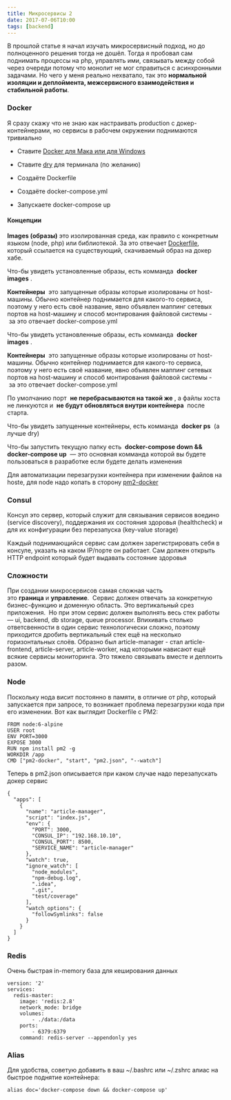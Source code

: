 ```yaml
---
title: Микросервисы 2
date: 2017-07-06T10:00
tags: [backend]
---
```


В прошлой статье я начал изучать микросервисный подход, но до полноценного решения тогда не дошёл. Тогда я пробовал сам поднимать процессы на php, управлять ими, связывать между собой через очереди потому что монолит не мог справиться с асинхронными задачами. Но чего у меня реально нехватало, так это **нормальной изоляции и деплоймента, межсервисного взаимодействия и стабильной работы**.

### Docker

Я сразу скажу что не знаю как настраивать production с докер-контейнерами, но сервисы в рабочем окружении поднимаются тривиально

- Ставите [Docker для Мака или для Windows](https://www.docker.com/products/docker-toolbox)  
    
- Ставите [dry](https://github.com/moncho/dry) для терминала (по желанию)
- Создаёте Dockerfile
- Создаёте docker-compose.yml
- Запускаете docker-compose up

#### Концепции

**Images (образы)** это изолированная среда, как правило с конкретным языком (node, php) или библиотекой. За это отвечает [Dockerfile](https://docs.docker.com/engine/reference/builder/), который ссылается на существующий, скачиваемый образ на докер хабе.

Что-бы увидеть установленные образы, есть комманда  ****docker images**** . 

****Контейнеры****  это запущенные образы которые изолированы от host-машины. Обычно контейнер поднимается для какого-то сервиса, поэтому у него есть своё название, явно объявлен маппинг сетевых портов на host-машину и способ монтирования файловой системы -  за это отвечает docker-compose.yml

Что-бы увидеть установленные образы, есть комманда  ****docker images**** . 

****Контейнеры****  это запущенные образы которые изолированы от host-машины. Обычно контейнер поднимается для какого-то сервиса, поэтому у него есть своё название, явно объявлен маппинг сетевых портов на host-машину и способ монтирования файловой системы -  за это отвечает docker-compose.yml

По умолчанию порт  ****не перебрасываются на такой же**** , а файлы хоста не линкуются и  ****не будут обновляться внутри контейнера****  после старта.

Что-бы увидеть запущенные контейнеры, есть комманда  ****docker ps****  (а лучше dry)

Что-бы запустить текущую папку есть  ****docker-compose down && docker-compose up****  — это основная комманда которой вы будете пользоваться в разработке если будете делать изменения

Для автоматизации перезагрузки контейнера при изменении файлов на hostе, для node надо копать в сторону [pm2-docker](http://pm2.keymetrics.io/docs/usage/docker-pm2-nodejs/)

### Consul

Консул это сервер, который служит для связывания сервисов воедино (service discovery), поддержания их состояния здоровья (healthcheck) и для их конфигурации без перезапуска (key-value storage)

Каждый поднимающийся сервис сам должен зарегистрировать себя в консуле, указать на каком IP/порте он работает. Сам должен открыть HTTP endpoint который будет выдавать состояние здоровья

### Сложности

При создании микросервисов самая сложная часть это **граница** и **управление**.  Сервис должен отвечать за конкретную бизнес-функцию и доменную область. Это вертикальный срез приложения.  Но при этом сервис должен выполнять весь стек работы — ui, backend, db storage, queue processor. Впихивать столько ответсвенности в один сервис технологически сложно, поэтому приходится дробить вертикальный стек ещё на несколько горизонтальных слоёв. Образно был article-manager - стал article-frontend, article-server, article-worker, над которыми нависают ещё всякие сервисы мониторинга. Это тяжело связывать вместе и деплоить разом.

### Node

Поскольку нода висит постоянно в памяти, в отличие от php, который запускается при запросе, то возникает проблема перезагрузки кода при его изменении. Вот как выглядит Dockerfile с PM2:

```
FROM node:6-alpine
USER root
ENV PORT=3000
EXPOSE 3000
RUN npm install pm2 -g
WORKDIR /app
CMD ["pm2-docker", "start", "pm2.json", "--watch"]
```

Теперь в pm2.json описывается при каком случае надо перезапускать докер сервис

```
{
  "apps": [
    {
      "name": "article-manager",
      "script": "index.js",
      "env": {
        "PORT": 3000,
        "CONSUL_IP": "192.168.10.10",
        "CONSUL_PORT": 8500,
        "SERVICE_NAME": "article-manager"
      },
      "watch": true,
      "ignore_watch": [
        "node_modules",
        "npm-debug.log",
        ".idea",
        ".git",
        "test/coverage"
      ],
      "watch_options": {
        "followSymlinks": false
      }
    }
  ]
}
```

### Redis

Очень быстрая in-memory база для кеширования данных

```
version: '2'
services:
  redis-master:
    image: 'redis:2.8'
    network_mode: bridge
    volumes:
        - ./data:/data
    ports:
        - 6379:6379
    command: redis-server --appendonly yes
```

### Alias

Для удобства, советую добавить в ваш ~/.bashrc или ~/.zshrc алиас на быстрое поднятие контейнера:

```
alias doc='docker-compose down && docker-compose up'
```